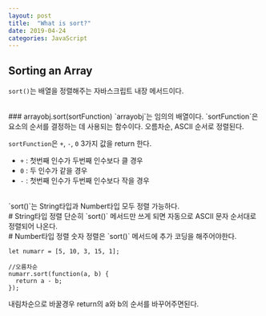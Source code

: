 ```yaml
---
layout: post
title:  "What is sort?"
date: 2019-04-24
categories: JavaScript
---
```


## Sorting an Array

`sort()`는 배열을 정렬해주는 자바스크립트 내장 메서드이다.

<br/>
### arrayobj.sort(sortFunction)
`arrayobj`는 임의의 배열이다.  
`sortFunction`은 요소의 순서를 결정하는 데 사용되는 함수이다.  
오름차순, ASCII 순서로 정렬된다.

`sortFunction`은 `+`, `-`, `0` 3가지 값을 return 한다.  

- `+` : 첫번째 인수가 두번째 인수보다 클 경우
- `0` : 두 인수가 같을 경우
- `-` : 첫번째 인수가 두번째 인수보다 작을 경우

<br/>
`sort()`는 String타입과 Number타입 모두 정렬 가능하다.

<br/>
# String타입 정렬
 단순히 `sort()` 메서드만 쓰게 되면 자동으로 ASCII 문자 순서대로 정렬되어 나온다.  

<br/>
# Number타입 정렬
 숫자 정렬은 `sort()` 메서드에 추가 코딩을 해주어야한다.

```
let numarr = [5, 10, 3, 15, 1];

//오름차순
numarr.sort(function(a, b) {
  return a - b;
});
```

내림차순으로 바꿀경우 return의 a와 b의 순서를 바꾸어주면된다.
